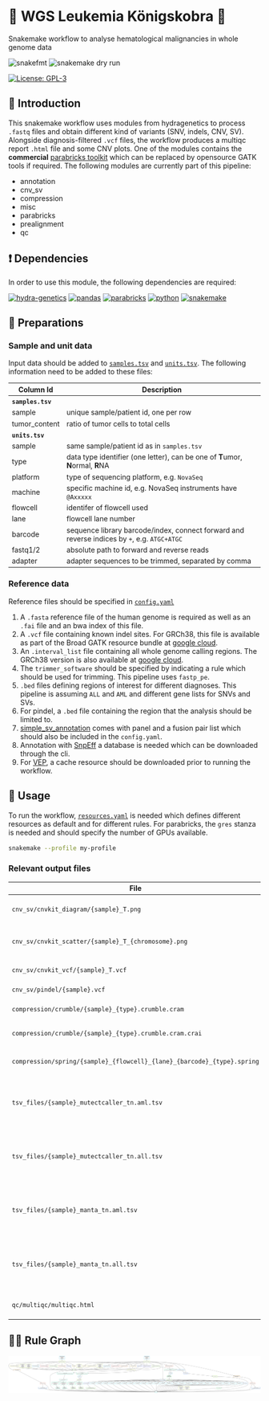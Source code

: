 # :crown: WGS Leukemia Königskobra :snake:

Snakemake workflow to analyse hematological malignancies in whole genome data

![snakefmt](https://github.com/clinical-genomics-uppsala/wgs_leukemia_konigskobra/actions/workflows/snakefmt.yaml/badge.svg?branch=develop)
![snakemake dry run](https://github.com/clinical-genomics-uppsala/wgs_leukemia_konigskobra/actions/workflows/snakemake-dry-run.yaml/badge.svg?branch=develop)

[![License: GPL-3](https://img.shields.io/badge/License-GPL3-yellow.svg)](https://opensource.org/licenses/gpl-3.0.html)

## :speech_balloon: Introduction

This snakemake workflow uses modules from hydragenetics to process `.fastq` files and obtain different kind
of variants (SNV, indels, CNV, SV). Alongside diagnosis-filtered `.vcf` files, the workflow produces a
multiqc report `.html` file and some CNV plots. One of the modules contains the **commercial**
[parabricks toolkit](https://docs.nvidia.com/clara/parabricks/3.7.0/index.html) which can be replaced by
opensource GATK tools if required. The following modules are currently part of this pipeline:

- annotation
- cnv_sv
- compression
- misc
- parabricks
- prealignment
- qc

## :heavy_exclamation_mark: Dependencies

In order to use this module, the following dependencies are required:

[![hydra-genetics](https://img.shields.io/badge/hydragenetics-v0.11.0-blue)](https://github.com/hydra-genetics/)
[![pandas](https://img.shields.io/badge/pandas-1.3.1-blue)](https://pandas.pydata.org/)
[![parabricks](https://img.shields.io/badge/parabricks-3.7-blue)](https://docs.nvidia.com/clara/parabricks/3.7.0/index.html)
[![python](https://img.shields.io/badge/python-3.8-blue)](https://www.python.org/)
[![snakemake](https://img.shields.io/badge/snakemake-6.10.0-blue)](https://snakemake.readthedocs.io/en/stable/)

## :school_satchel: Preparations

### Sample and unit data

Input data should be added to
[`samples.tsv`](https://github.com/clinical-genomics-uppsala/wgs_leukemia_konigskobra/blob/develop/config/samples.tsv)
and
[`units.tsv`](https://github.com/clinical-genomics-uppsala/wgs_leukemia_konigskobra/blob/develop/config/units.tsv).
The following information need to be added to these files:

| Column Id | Description |
| --- | --- |
| **`samples.tsv`** |
| sample | unique sample/patient id, one per row |
| tumor_content | ratio of tumor cells to total cells |
| **`units.tsv`** |
| sample | same sample/patient id as in `samples.tsv` |
| type | data type identifier (one letter), can be one of **T**umor, **N**ormal, **R**NA |
| platform | type of sequencing platform, e.g. `NovaSeq` |
| machine | specific machine id, e.g. NovaSeq instruments have `@Axxxxx` |
| flowcell | identifer of flowcell used |
| lane | flowcell lane number |
| barcode | sequence library barcode/index, connect forward and reverse indices by `+`, e.g. `ATGC+ATGC` |
| fastq1/2 | absolute path to forward and reverse reads |
| adapter | adapter sequences to be trimmed, separated by comma |

### Reference data

Reference files should be specified in
[`config.yaml`](https://github.com/clinical-genomics-uppsala/wgs_leukemia_konigskobra/blob/develop/config/config.yaml)

1. A `.fasta` reference file of the human genome is required as well as an `.fai` file and an bwa index of this
file.
2. A `.vcf` file containing known indel sites. For GRCh38, this file is available as part of the Broad GATK
resource bundle at
[google cloud](https://storage.googleapis.com/genomics-public-data/resources/broad/hg38/v0/Homo_sapiens_assembly38.known_indels.vcf.gz).
3. An `.interval_list` file containing all whole genome calling regions. The GRCh38 version is also available at
[google cloud](https://storage.googleapis.com/genomics-public-data/resources/broad/hg38/v0/wgs_calling_regions.hg38.interval_list).
4. The `trimmer_software` should be specified by indicating a rule which should be used for trimming. This
pipeline uses `fastp_pe`.
5. `.bed` files defining regions of interest for different diagnoses. This pipeline is assuming `ALL` and `AML`
and different gene lists for SNVs and SVs.
6. For pindel, a `.bed` file containing the region that the analysis should be limited to.
7. [simple_sv_annotation](https://github.com/AstraZeneca-NGS/simple_sv_annotation) comes with panel and a fusion
pair list which should also be included in the `config.yaml`.
8. Annotation with [SnpEff](http://pcingola.github.io/SnpEff/) a database is needed which can be downloaded through
the cli.
9. For [VEP](https://www.ensembl.org/info/docs/tools/vep/index.html), a cache resource should be downloaded prior
to running the workflow.

## :rocket: Usage

To run the workflow,
[`resources.yaml`](https://github.com/clinical-genomics-uppsala/wgs_leukemia_konigskobra/blob/develop/config/resources.yaml)
is needed which defines different resources as default and for different rules. For parabricks, the `gres`
stanza is needed and should specify the number of GPUs available.

```bash
snakemake --profile my-profile
```

### Relevant output files

| File | Description |
|---|---|
| `cnv_sv/cnvkit_diagram/{sample}_T.png` | chromosome diagram from cnvkit |
| `cnv_sv/cnvkit_scatter/{sample}_T_{chromosome}.png` | scatter plot per chromosome from cnvkit |
| `cnv_sv/cnvkit_vcf/{sample}_T.vcf` | `.vcf` output from cnvkit |
| `cnv_sv/pindel/{sample}.vcf` | `.vcf` output from pindel |
| `compression/crumble/{sample}_{type}.crumble.cram` | crumbled `.cram` file |
| `compression/crumble/{sample}_{type}.crumble.cram.crai` | index for crumbled `.cram` file |
| `compression/spring/{sample}_{flowcell}_{lane}_{barcode}_{type}.spring` | compressed `.fastq` file pair |
| `tsv_files/{sample}_mutectcaller_tn.aml.tsv` | `.tsv` file for excel containing SNVs from mutect2 for AML |
| `tsv_files/{sample}_mutectcaller_tn.all.tsv` | `.tsv` file for excel containing SNVs from mutect2 for ALL |
| `tsv_files/{sample}_manta_tn.aml.tsv` | `.tsv` file for excel containing SVs from manta for AML |
| `tsv_files/{sample}_manta_tn.all.tsv` | `.tsv` file for excel containing SVs from manta for ALL |
| `qc/multiqc/multiqc.html` | `.html` report from MultiQC |

## :judge: Rule Graph

![rule_graph](images/rulegraph.svg)
